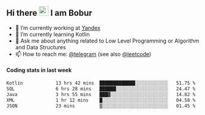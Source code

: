## Hi there <img src="https://media.giphy.com/media/hvRJCLFzcasrR4ia7z/giphy.gif" width="25px" height="25px"> I am Bobur

- 💼 I’m currently working at [Yandex](https://yandex.ru/)
- 🌱 I’m currently learning Kotlin
- 💬 Ask me about anything related to Low Level Programming or Algorithm and Data Structures
- 📫 How to reach me: [@telegram](https://t.me/octoant) (see also [@leetcode](https://leetcode.com/octoant/))    

#### Coding stats in last week

<!--START_SECTION:waka-->

```txt
Kotlin            13 hrs 42 mins  █████████████░░░░░░░░░░░░   51.75 %
SQL               6 hrs 28 mins   ██████░░░░░░░░░░░░░░░░░░░   24.47 %
Java              3 hrs 55 mins   ███▓░░░░░░░░░░░░░░░░░░░░░   14.82 %
XML               1 hr 12 mins    █░░░░░░░░░░░░░░░░░░░░░░░░   04.58 %
JSON              23 mins         ▒░░░░░░░░░░░░░░░░░░░░░░░░   01.45 %
```

<!--END_SECTION:waka-->
